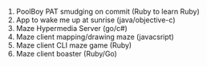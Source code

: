 1. PoolBoy PAT smudging on commit (Ruby to learn Ruby)
2. App to wake me up at sunrise (java/objective-c)
3. Maze Hypermedia Server (go/c#)
  1. Maze client mapping/drawing maze (javacsript)
  2. Maze client CLI maze game (Ruby)
  3. Maze client boaster (Ruby/Go)
  
